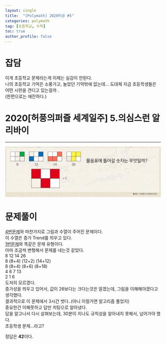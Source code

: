 ```yaml
---
layout: single
title:  "[Polymath] 2020미궁 #5"
categories: polymath
tag: [초등학교, 수학]
toc: true
author_profile: false
---
```


# 잡담   
이게 초등학교 문제라는게 이제는 실감이 안된다.    
나의 초등학교 기억은 소풍가고, 놀았던 기억밖에 없는데... 도대체 지금 초등학생들은 어떤 시련을 견디고 있는걸까 .     
(한편으로는 애잔하다.)      



# 2020[허풍의퍼즐 세계일주] 5.의심스런 알리바이   
***

![첫번째 문제](https://github.com/NOTITLEUNTITLE/NOTITLEUNTITLE.github.io/blob/master/images/2022-01-15/polymath-2020-5.PNG?raw=true)



# 문제풀이
[4번문제](https://notitleuntitle.github.io/polymath/04-polymath-2020-4/)와 마찬가지로 그림과 수열이 주어진 문제이다.     
이 수열은 증가 Trend를 띄우고 있다.     
[1번문제](https://notitleuntitle.github.io/polymath/04-polymath-2020-1/)와 똑같은 문제 유형이다.    
아마 조금씩 변형해서 문제를 내는것 같았다.       
8 12 14 26     
8 (8+4) (12+2) (14+12)       
8 (8+4) (8+6) (8+18)    
4 6 7 13    
 2 1 6      
도저히 모르겠다.    
증가성을 띄우고 있어서, 값이 26보다는 크다는것은 알겠는데, 그림을 이해해야겠다고 생각했다.     
결과적으로 이 문제에서 3시간 썻다..(아니 이럴거면 알고리즘 풀었지)    
중요한건 이해못하고 답만 치팅으로 알아냈다.    
답을 알고나서 다시 살펴보는데, 30분이 지나도 규칙성을 알아내지 못해서, 넘어가야 했다.    
초등학생 문제...라고?    


정답은 **42**이다.
